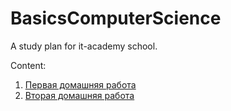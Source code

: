 # BasicsComputerScience
A study plan for it-academy school.

Content:

1. [Первая домашняя работа](./hw_first_lesson/homework.md)
2. [Вторая домашняя работа](./hw_first_lesson/hw_questions.md)
